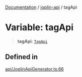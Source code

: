 [Documentation](../../packages.md) / [joplin-api](../index.md) / tagApi

# Variable: tagApi

> **tagApi**: [`TagApi`](../classes/TagApi.md)

## Defined in

[api/JoplinApiGenerator.ts:66](https://github.com/rxliuli/joplin-utils/blob/a3a4c55f9104da0aa8b36da1259d082b810b3d68/packages/joplin-api/src/api/JoplinApiGenerator.ts#L66)
